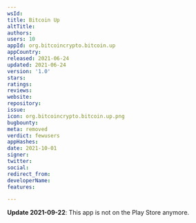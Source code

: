 ```yaml
---
wsId: 
title: Bitcoin Up
altTitle: 
authors: 
users: 10
appId: org.bitcoincrypto.bitcoin.up
appCountry: 
released: 2021-06-24
updated: 2021-06-24
version: '1.0'
stars: 
ratings: 
reviews: 
website: 
repository: 
issue: 
icon: org.bitcoincrypto.bitcoin.up.png
bugbounty: 
meta: removed
verdict: fewusers
appHashes: 
date: 2021-10-01
signer: 
twitter: 
social: 
redirect_from: 
developerName: 
features: 

---
```


<!-- Emanuel thinks this is probably a scam. See https://gitlab.com/walletscrutiny/walletScrutinyCom/-/issues/314 -->
**Update 2021-09-22**: This app is not on the Play Store anymore.
